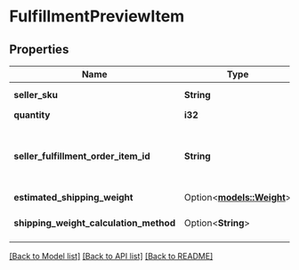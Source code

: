 # FulfillmentPreviewItem

## Properties

Name | Type | Description | Notes
------------ | ------------- | ------------- | -------------
**seller_sku** | **String** | The seller SKU of the item. | 
**quantity** | **i32** | The item quantity. | 
**seller_fulfillment_order_item_id** | **String** | A fulfillment order item identifier that the seller created with a call to the `createFulfillmentOrder` operation. | 
**estimated_shipping_weight** | Option<[**models::Weight**](Weight.md)> |  | [optional]
**shipping_weight_calculation_method** | Option<**String**> | The method used to calculate the estimated shipping weight. | [optional]

[[Back to Model list]](../README.md#documentation-for-models) [[Back to API list]](../README.md#documentation-for-api-endpoints) [[Back to README]](../README.md)


